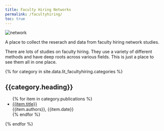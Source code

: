 ```yaml
---
title: Faculty Hiring Networks
permalink: /facultyhiring/
toc: true
---
```


![network](/assets/images/faculty_hiring.png)

A place to collect the reserach and data from faculty hiring network studies.

There are lots of studies on faculty hiring. They use a variety of different methods and have deep roots across various fields. This is just a place to see them all in one place.

{% for category in site.data.lit_facultyhiring.categories %}
  <h2>{{category.heading}}</h2>
  <ul>
  {% for item in category.publications %}
    <li><a href="{{item.url}}" target="_blank">{{item.title}}</a><br>
    {{item.authors}}, {{item.date}}</li>
  {% endfor %}
  </ul>
{% endfor %}